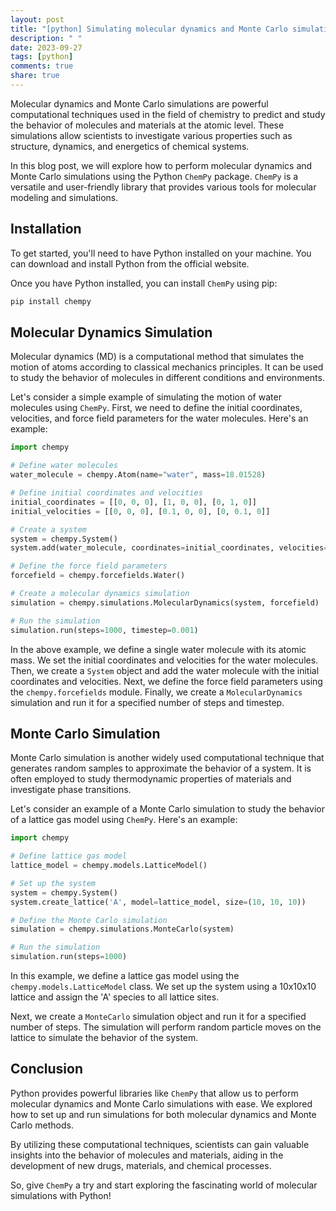 ```yaml
---
layout: post
title: "[python] Simulating molecular dynamics and Monte Carlo simulations with Python ChemPy"
description: " "
date: 2023-09-27
tags: [python]
comments: true
share: true
---
```


Molecular dynamics and Monte Carlo simulations are powerful computational techniques used in the field of chemistry to predict and study the behavior of molecules and materials at the atomic level. These simulations allow scientists to investigate various properties such as structure, dynamics, and energetics of chemical systems.

In this blog post, we will explore how to perform molecular dynamics and Monte Carlo simulations using the Python `ChemPy` package. `ChemPy` is a versatile and user-friendly library that provides various tools for molecular modeling and simulations.

## Installation
To get started, you'll need to have Python installed on your machine. You can download and install Python from the official website.

Once you have Python installed, you can install `ChemPy` using pip:

```bash
pip install chempy
```

## Molecular Dynamics Simulation
Molecular dynamics (MD) is a computational method that simulates the motion of atoms according to classical mechanics principles. It can be used to study the behavior of molecules in different conditions and environments.

Let's consider a simple example of simulating the motion of water molecules using `ChemPy`. First, we need to define the initial coordinates, velocities, and force field parameters for the water molecules. Here's an example:

```python
import chempy

# Define water molecules
water_molecule = chempy.Atom(name="water", mass=18.01528)

# Define initial coordinates and velocities
initial_coordinates = [[0, 0, 0], [1, 0, 0], [0, 1, 0]]
initial_velocities = [[0, 0, 0], [0.1, 0, 0], [0, 0.1, 0]]

# Create a system
system = chempy.System()
system.add(water_molecule, coordinates=initial_coordinates, velocities=initial_velocities)

# Define the force field parameters
forcefield = chempy.forcefields.Water()

# Create a molecular dynamics simulation
simulation = chempy.simulations.MolecularDynamics(system, forcefield)

# Run the simulation
simulation.run(steps=1000, timestep=0.001)
```

In the above example, we define a single water molecule with its atomic mass. We set the initial coordinates and velocities for the water molecules. Then, we create a `System` object and add the water molecule with the initial coordinates and velocities. Next, we define the force field parameters using the `chempy.forcefields` module. Finally, we create a `MolecularDynamics` simulation and run it for a specified number of steps and timestep.

## Monte Carlo Simulation
Monte Carlo simulation is another widely used computational technique that generates random samples to approximate the behavior of a system. It is often employed to study thermodynamic properties of materials and investigate phase transitions.

Let's consider an example of a Monte Carlo simulation to study the behavior of a lattice gas model using `ChemPy`. Here's an example:

```python
import chempy

# Define lattice gas model
lattice_model = chempy.models.LatticeModel()

# Set up the system
system = chempy.System()
system.create_lattice('A', model=lattice_model, size=(10, 10, 10))

# Define the Monte Carlo simulation
simulation = chempy.simulations.MonteCarlo(system)

# Run the simulation
simulation.run(steps=1000)
```

In this example, we define a lattice gas model using the `chempy.models.LatticeModel` class. We set up the system using a 10x10x10 lattice and assign the 'A' species to all lattice sites.

Next, we create a `MonteCarlo` simulation object and run it for a specified number of steps. The simulation will perform random particle moves on the lattice to simulate the behavior of the system.

## Conclusion
Python provides powerful libraries like `ChemPy` that allow us to perform molecular dynamics and Monte Carlo simulations with ease. We explored how to set up and run simulations for both molecular dynamics and Monte Carlo methods.

By utilizing these computational techniques, scientists can gain valuable insights into the behavior of molecules and materials, aiding in the development of new drugs, materials, and chemical processes.

So, give `ChemPy` a try and start exploring the fascinating world of molecular simulations with Python!